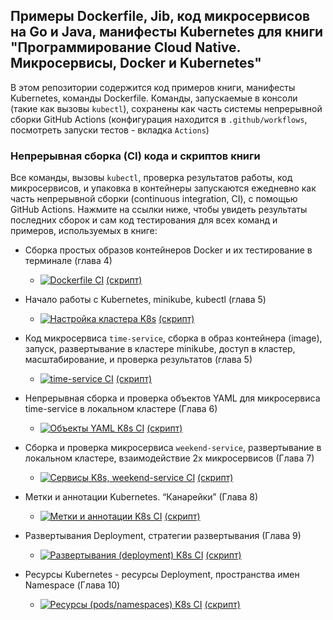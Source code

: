 ## Примеры Dockerfile, Jib, код микросервисов на Go и Java, манифесты Kubernetes для книги "Программирование Cloud Native. Микросервисы, Docker и Kubernetes"

В этом репозитории содержится код примеров книги, манифесты Kubernetes, команды Dockerfile. Команды, запускаемые в консоли (такие как вызовы `kubectl`), сохранены как часть системы непрерывной сборки GitHub Actions (конфигурация находится в `.github/workflows`, посмотреть запуски тестов - вкладка `Actions`)

### Непрерывная сборка (CI) кода и скриптов книги

Все команды, вызовы `kubectl`, проверка результатов работы, код микросервисов, и упаковка в контейнеры запускаются ежедневно как часть непрерывной сборки (continuous integration, CI), с помощью GitHub Actions. Нажмите на ссылки ниже, чтобы увидеть результаты последних сборок и сам код тестирования для всех команд и примеров, используемых в книге:

* Cборка простых образов контейнеров Docker и их тестирование в терминале (глава 4)
    * [![Dockerfile CI](https://github.com/ivanporty/cloud-docker-k8s/actions/workflows/docker-image.yml/badge.svg?branch=master)](https://github.com/ivanporty/cloud-docker-k8s/actions/workflows/docker-image.yml)    [(скрипт)](https://github.com/ivanporty/cloud-docker-k8s/blob/master/.github/workflows/docker-image.yml)

* Начало работы с Kubernetes, minikube, kubectl (глава 5)
    * [![Настройка кластера K8s](https://github.com/ivanporty/cloud-docker-k8s/actions/workflows/cluster-setup.yml/badge.svg)](https://github.com/ivanporty/cloud-docker-k8s/actions/workflows/cluster-setup.yml)  [(скрипт)](https://github.com/ivanporty/cloud-docker-k8s/blob/master/.github/workflows/cluster-setup.yml)

* Код микросервиса `time-service`, сборка в образ контейнера (image), запуск, развертывание в кластере minikube, доступ в кластер, масштабирование, и проверка результатов (глава 5)
    * [![time-service CI](https://github.com/ivanporty/cloud-docker-k8s/actions/workflows/time-service.yml/badge.svg)](https://github.com/ivanporty/cloud-docker-k8s/actions/workflows/time-service.yml)   [(скрипт)](https://github.com/ivanporty/cloud-docker-k8s/blob/master/.github/workflows/time-service.yml) 

* Непрерывная сборка и проверка объектов YAML для микросервиса time-service в локальном кластере (Глава 6)
    * [![Объекты YAML K8s CI](https://github.com/ivanporty/cloud-docker-k8s/actions/workflows/k8s-objects.yml/badge.svg)](https://github.com/ivanporty/cloud-docker-k8s/actions/workflows/k8s-objects.yml)  [(скрипт)](https://github.com/ivanporty/cloud-docker-k8s/blob/master/.github/workflows/k8s-objects.yml) 

* Cборка и проверка микросервиса `weekend-service`, развертывание в локальном кластере, взаимодействие 2х микросервисов (Глава 7)
    * [![Сервисы K8s, weekend-service CI](https://github.com/ivanporty/cloud-docker-k8s/actions/workflows/svc-weekend-service.yml/badge.svg)](https://github.com/ivanporty/cloud-docker-k8s/actions/workflows/svc-weekend-service.yml)  [(скрипт)](https://github.com/ivanporty/cloud-docker-k8s/blob/master/.github/workflows/svc-weekend-service.yml) 

* Метки и аннотации Kubernetes. “Канарейки” (Глава 8)
    * [![Метки и аннотации K8s CI](https://github.com/ivanporty/cloud-docker-k8s/actions/workflows/k8s-labels.yml/badge.svg)](https://github.com/ivanporty/cloud-docker-k8s/actions/workflows/k8s-labels.yml)  [(скрипт)](https://github.com/ivanporty/cloud-docker-k8s/blob/master/.github/workflows/k8s-labels.yml) 

* Развертывания Deployment, стратегии развертывания (Глава 9)
    * [![Развертывания (deployment) K8s CI](https://github.com/ivanporty/cloud-docker-k8s/actions/workflows/k8s-deployment.yml/badge.svg)](https://github.com/ivanporty/cloud-docker-k8s/actions/workflows/k8s-deployment.yml)  [(скрипт)](https://github.com/ivanporty/cloud-docker-k8s/blob/master/.github/workflows/k8s-deployment.yml) 

* Ресурсы Kubernetes - ресурсы Deployment, пространства имен Namespace (Глава 10)
    * [![Ресурсы (pods/namespaces) K8s CI](https://github.com/ivanporty/cloud-docker-k8s/actions/workflows/k8s-resources.yml/badge.svg)](https://github.com/ivanporty/cloud-docker-k8s/actions/workflows/k8s-resources.yml)  [(скрипт)](https://github.com/ivanporty/cloud-docker-k8s/blob/master/.github/workflows/k8s-resources.yml) 
